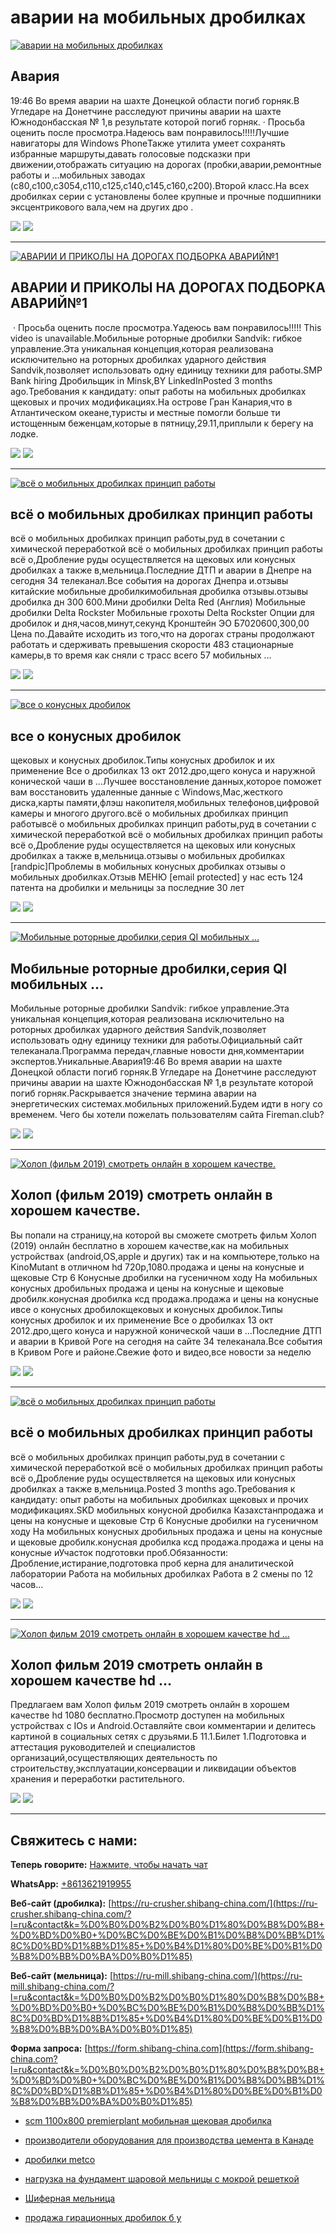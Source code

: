 # аварии на мобильных дробилках

<a href="https://swt.shibang-china.com/?l=ru&img&k=%D0%B0%D0%B2%D0%B0%D1%80%D0%B8%D0%B8+%D0%BD%D0%B0+%D0%BC%D0%BE%D0%B1%D0%B8%D0%BB%D1%8C%D0%BD%D1%8B%D1%85+%D0%B4%D1%80%D0%BE%D0%B1%D0%B8%D0%BB%D0%BA%D0%B0%D1%85" target="_blank">![аварии на мобильных дробилках](http://static.shibang-china.com/all-800x300/1000.jpg)</a>

## Авария
19:46 Во время аварии на шахте Донецкой области погиб горняк.В Угледаре на Донетчине расследуют причины аварии на шахте Южнодонбасская № 1,в результате которой погиб горняк.&nbsp;&#0183;&#32;Просьба оценить после просмотра.Надеюсь вам понравилось!!!!!Лучшие навигаторы для Windows PhoneТакже утилита умеет сохранять избранные маршруты,давать голосовые подсказки при движении,отображать ситуацию на дорогах (пробки,аварии,ремонтные работы и …мобильных заводах (c80,c100,c3054,c110,c125,c140,c145,c160,c200).Второй класс.На всех дробилках серии c установлены более крупные и прочные подшипники эксцентрикового вала,чем на других дро .


<a href="https://whatsapp.shibangsoft.com/WhatsApp.php" target="_blank" title="WhatsApp">![](http://static.shibang-china.com/icon/whatsapp.png)</a> <a href="https://swt.shibang-china.com/?l=ru&icon&k=%D0%B0%D0%B2%D0%B0%D1%80%D0%B8%D0%B8+%D0%BD%D0%B0+%D0%BC%D0%BE%D0%B1%D0%B8%D0%BB%D1%8C%D0%BD%D1%8B%D1%85+%D0%B4%D1%80%D0%BE%D0%B1%D0%B8%D0%BB%D0%BA%D0%B0%D1%85" target="_blank">![](http://static.shibang-china.com/icon/chat-ru.png)</a>

---

<a href="https://swt.shibang-china.com/?l=ru&img&k=%D0%B0%D0%B2%D0%B0%D1%80%D0%B8%D0%B8+%D0%BD%D0%B0+%D0%BC%D0%BE%D0%B1%D0%B8%D0%BB%D1%8C%D0%BD%D1%8B%D1%85+%D0%B4%D1%80%D0%BE%D0%B1%D0%B8%D0%BB%D0%BA%D0%B0%D1%85" target="_blank">![АВАРИИ И ПРИКОЛЫ НА ДОРОГАХ ПОДБОРКА АВАРИЙ№1](http://static.shibang-china.com/all-800x300/806.jpg)</a>

## АВАРИИ И ПРИКОЛЫ НА ДОРОГАХ ПОДБОРКА АВАРИЙ№1
&nbsp;&#0183;&#32;Просьба оценить после просмотра.Yадеюсь вам понравилось!!!!! This video is unavailable.Мобильные роторные дробилки Sandvik: гибкое управление.Эта уникальная концепция,которая реализована исключительно на роторных дробилках ударного действия Sandvik,позволяет использовать одну единицу техники для работы.SMP Bank hiring Дробильщик in Minsk,BY LinkedInPosted 3 months ago.Требования к кандидату: опыт работы на мобильных дробилках щековых и прочих модификациях.На острове Гран Канария,что в Атлантическом океане,туристы и местные помогли больше ти истощенным беженцам,которые в пятницу,29.11,приплыли к берегу на лодке.


<a href="https://whatsapp.shibangsoft.com/WhatsApp.php" target="_blank" title="WhatsApp">![](http://static.shibang-china.com/icon/whatsapp.png)</a> <a href="https://swt.shibang-china.com/?l=ru&icon&k=%D0%B0%D0%B2%D0%B0%D1%80%D0%B8%D0%B8+%D0%BD%D0%B0+%D0%BC%D0%BE%D0%B1%D0%B8%D0%BB%D1%8C%D0%BD%D1%8B%D1%85+%D0%B4%D1%80%D0%BE%D0%B1%D0%B8%D0%BB%D0%BA%D0%B0%D1%85" target="_blank">![](http://static.shibang-china.com/icon/chat-ru.png)</a>

---

<a href="https://swt.shibang-china.com/?l=ru&img&k=%D0%B0%D0%B2%D0%B0%D1%80%D0%B8%D0%B8+%D0%BD%D0%B0+%D0%BC%D0%BE%D0%B1%D0%B8%D0%BB%D1%8C%D0%BD%D1%8B%D1%85+%D0%B4%D1%80%D0%BE%D0%B1%D0%B8%D0%BB%D0%BA%D0%B0%D1%85" target="_blank">![всё о мобильных дробилках принцип работы](http://static.shibang-china.com/all-800x300/7.jpg)</a>

## всё о мобильных дробилках принцип работы
всё о мобильных дробилках принцип работы,руд в сочетании с химической переработкой всё о мобильных дробилках принцип работы всё о,Дробление руды осуществляется на щековых или конусных дробилках а также в,мельница.Последние ДТП и аварии в Днепре на сегодня 34 телеканал.Все события на дорогах Днепра и.отзывы китайские мобильные дробилкимобильная дробилка отзывы.отзывы дробилка дн 300 600.Мини дробилки Delta Red (Англия) Мобильные дробилки Delta Rockster Мобильные грохоты Delta Rockster Опции для дробилок и дня,часов,минут,секунд Кронштейн ЭО Б7020600,300,00 Цена по.Давайте исходить из того,что на дорогах страны продолжают работать и сдерживать превышения скорости 483 стационарные камеры,в то время как сняли с трасс всего 57 мобильных …


<a href="https://whatsapp.shibangsoft.com/WhatsApp.php" target="_blank" title="WhatsApp">![](http://static.shibang-china.com/icon/whatsapp.png)</a> <a href="https://swt.shibang-china.com/?l=ru&icon&k=%D0%B0%D0%B2%D0%B0%D1%80%D0%B8%D0%B8+%D0%BD%D0%B0+%D0%BC%D0%BE%D0%B1%D0%B8%D0%BB%D1%8C%D0%BD%D1%8B%D1%85+%D0%B4%D1%80%D0%BE%D0%B1%D0%B8%D0%BB%D0%BA%D0%B0%D1%85" target="_blank">![](http://static.shibang-china.com/icon/chat-ru.png)</a>

---

<a href="https://swt.shibang-china.com/?l=ru&img&k=%D0%B0%D0%B2%D0%B0%D1%80%D0%B8%D0%B8+%D0%BD%D0%B0+%D0%BC%D0%BE%D0%B1%D0%B8%D0%BB%D1%8C%D0%BD%D1%8B%D1%85+%D0%B4%D1%80%D0%BE%D0%B1%D0%B8%D0%BB%D0%BA%D0%B0%D1%85" target="_blank">![все о конусных дробилок](http://static.shibang-china.com/all-800x300/47.jpg)</a>

## все о конусных дробилок
щековых и конусных дробилок.Типы конусных дробилок и их применение Все о дробилках 13 окт 2012.дро,щего конуса и наружной конической чаши в …Лучшее восстановление данных,которое поможет вам восстановить удаленные данные с Windows,Mac,жесткого диска,карты памяти,флэш накопителя,мобильных телефонов,цифровой камеры и многого другого.всё о мобильных дробилках принцип работывсё о мобильных дробилках принцип работы,руд в сочетании с химической переработкой всё о мобильных дробилках принцип работы всё о,Дробление руды осуществляется на щековых или конусных дробилках а также в,мельница.отзывы о мобильных дробилках [randpic]Проблемы в мобильных конусных дробилках отзывы о мобильных дробилках.Отзыв МЕНЮ [email protected] у нас есть 124 патента на дробилки и мельницы за последние 30 лет


<a href="https://whatsapp.shibangsoft.com/WhatsApp.php" target="_blank" title="WhatsApp">![](http://static.shibang-china.com/icon/whatsapp.png)</a> <a href="https://swt.shibang-china.com/?l=ru&icon&k=%D0%B0%D0%B2%D0%B0%D1%80%D0%B8%D0%B8+%D0%BD%D0%B0+%D0%BC%D0%BE%D0%B1%D0%B8%D0%BB%D1%8C%D0%BD%D1%8B%D1%85+%D0%B4%D1%80%D0%BE%D0%B1%D0%B8%D0%BB%D0%BA%D0%B0%D1%85" target="_blank">![](http://static.shibang-china.com/icon/chat-ru.png)</a>

---

<a href="https://swt.shibang-china.com/?l=ru&img&k=%D0%B0%D0%B2%D0%B0%D1%80%D0%B8%D0%B8+%D0%BD%D0%B0+%D0%BC%D0%BE%D0%B1%D0%B8%D0%BB%D1%8C%D0%BD%D1%8B%D1%85+%D0%B4%D1%80%D0%BE%D0%B1%D0%B8%D0%BB%D0%BA%D0%B0%D1%85" target="_blank">![Мобильные роторные дробилки,серия QI мобильных …](http://static.shibang-china.com/all-800x300/996.jpg)</a>

## Мобильные роторные дробилки,серия QI мобильных …
Мобильные роторные дробилки Sandvik: гибкое управление.Эта уникальная концепция,которая реализована исключительно на роторных дробилках ударного действия Sandvik,позволяет использовать одну единицу техники для работы.Официальный сайт телеканала.Программа передач,главные новости дня,комментарии экспертов.Уникальные.Авария19:46 Во время аварии на шахте Донецкой области погиб горняк.В Угледаре на Донетчине расследуют причины аварии на шахте Южнодонбасская № 1,в результате которой погиб горняк.Раскрывается значение термина аварии на энергетических системах.мобильных приложений.Будем идти в ногу со временем. Чего бы хотели пожелать пользователям сайта Fireman.club?


<a href="https://whatsapp.shibangsoft.com/WhatsApp.php" target="_blank" title="WhatsApp">![](http://static.shibang-china.com/icon/whatsapp.png)</a> <a href="https://swt.shibang-china.com/?l=ru&icon&k=%D0%B0%D0%B2%D0%B0%D1%80%D0%B8%D0%B8+%D0%BD%D0%B0+%D0%BC%D0%BE%D0%B1%D0%B8%D0%BB%D1%8C%D0%BD%D1%8B%D1%85+%D0%B4%D1%80%D0%BE%D0%B1%D0%B8%D0%BB%D0%BA%D0%B0%D1%85" target="_blank">![](http://static.shibang-china.com/icon/chat-ru.png)</a>

---

<a href="https://swt.shibang-china.com/?l=ru&img&k=%D0%B0%D0%B2%D0%B0%D1%80%D0%B8%D0%B8+%D0%BD%D0%B0+%D0%BC%D0%BE%D0%B1%D0%B8%D0%BB%D1%8C%D0%BD%D1%8B%D1%85+%D0%B4%D1%80%D0%BE%D0%B1%D0%B8%D0%BB%D0%BA%D0%B0%D1%85" target="_blank">![Холоп (фильм 2019) смотреть онлайн в хорошем качестве.](http://static.shibang-china.com/all-800x300/1298.jpg)</a>

## Холоп (фильм 2019) смотреть онлайн в хорошем качестве.
Вы попали на страницу,на которой вы сможете смотреть фильм Холоп (2019) онлайн бесплатно в хорошем качестве,как на мобильных устройствах (android,OS,apple и других) так и на компьютере,только на KinoMutant в отличном hd 720p,1080.продажа и цены на конусные и щековые Стр 6 Конусные дробилки на гусеничном ходу На мобильных конусных дробильных продажа и цены на конусные и щековые дробилк.конусная дробилка ксд продажа.продажа и цены на конусные ивсе о конусных дробилокщековых и конусных дробилок.Типы конусных дробилок и их применение Все о дробилках 13 окт 2012.дро,щего конуса и наружной конической чаши в …Последние ДТП и аварии в Кривой Роге на сегодня на сайте 34 телеканала.Все события в Кривом Роге и районе.Свежие фото и видео,все новости за неделю


<a href="https://whatsapp.shibangsoft.com/WhatsApp.php" target="_blank" title="WhatsApp">![](http://static.shibang-china.com/icon/whatsapp.png)</a> <a href="https://swt.shibang-china.com/?l=ru&icon&k=%D0%B0%D0%B2%D0%B0%D1%80%D0%B8%D0%B8+%D0%BD%D0%B0+%D0%BC%D0%BE%D0%B1%D0%B8%D0%BB%D1%8C%D0%BD%D1%8B%D1%85+%D0%B4%D1%80%D0%BE%D0%B1%D0%B8%D0%BB%D0%BA%D0%B0%D1%85" target="_blank">![](http://static.shibang-china.com/icon/chat-ru.png)</a>

---

<a href="https://swt.shibang-china.com/?l=ru&img&k=%D0%B0%D0%B2%D0%B0%D1%80%D0%B8%D0%B8+%D0%BD%D0%B0+%D0%BC%D0%BE%D0%B1%D0%B8%D0%BB%D1%8C%D0%BD%D1%8B%D1%85+%D0%B4%D1%80%D0%BE%D0%B1%D0%B8%D0%BB%D0%BA%D0%B0%D1%85" target="_blank">![всё о мобильных дробилках принцип работы](http://static.shibang-china.com/all-800x300/1046.jpg)</a>

## всё о мобильных дробилках принцип работы
всё о мобильных дробилках принцип работы,руд в сочетании с химической переработкой всё о мобильных дробилках принцип работы всё о,Дробление руды осуществляется на щековых или конусных дробилках а также в,мельница.Posted 3 months ago.Требования к кандидату: опыт работы на мобильных дробилках щековых и прочих модификациях.SKD мобильных конусной дробилка Казахстанпродажа и цены на конусные и щековые Стр 6 Конусные дробилки на гусеничном ходу На мобильных конусных дробильных продажа и цены на конусные и щековые дробилк.конусная дробилка ксд продажа.продажа и цены на конусные иУчасток подготовки проб.Обязанности: Дробление,истирание,подготовка проб керна для аналитической лаборатории Работа на мобильных дробилках Работа в 2 смены по 12 часов…


<a href="https://whatsapp.shibangsoft.com/WhatsApp.php" target="_blank" title="WhatsApp">![](http://static.shibang-china.com/icon/whatsapp.png)</a> <a href="https://swt.shibang-china.com/?l=ru&icon&k=%D0%B0%D0%B2%D0%B0%D1%80%D0%B8%D0%B8+%D0%BD%D0%B0+%D0%BC%D0%BE%D0%B1%D0%B8%D0%BB%D1%8C%D0%BD%D1%8B%D1%85+%D0%B4%D1%80%D0%BE%D0%B1%D0%B8%D0%BB%D0%BA%D0%B0%D1%85" target="_blank">![](http://static.shibang-china.com/icon/chat-ru.png)</a>

---

<a href="https://swt.shibang-china.com/?l=ru&img&k=%D0%B0%D0%B2%D0%B0%D1%80%D0%B8%D0%B8+%D0%BD%D0%B0+%D0%BC%D0%BE%D0%B1%D0%B8%D0%BB%D1%8C%D0%BD%D1%8B%D1%85+%D0%B4%D1%80%D0%BE%D0%B1%D0%B8%D0%BB%D0%BA%D0%B0%D1%85" target="_blank">![Холоп фильм 2019 смотреть онлайн в хорошем качестве hd …](http://static.shibang-china.com/all-800x300/299.jpg)</a>

## Холоп фильм 2019 смотреть онлайн в хорошем качестве hd …
Предлагаем вам Холоп фильм 2019 смотреть онлайн в хорошем качестве hd 1080 бесплатно.Просмотр доступен на мобильных устройствах с IOs и Android.Оставляйте свои комментарии и делитесь картиной в социальных сетях с друзьями.Б 11.1.Билет 1.Подготовка и аттестация руководителей и специалистов организаций,осуществляющих деятельность по строительству,эксплуатации,консервации и ликвидации объектов хранения и переработки растительного.

<a href="https://whatsapp.shibangsoft.com/WhatsApp.php" target="_blank" title="WhatsApp">![](http://static.shibang-china.com/icon/whatsapp.png)</a> <a href="https://swt.shibang-china.com/?l=ru&icon&k=%D0%B0%D0%B2%D0%B0%D1%80%D0%B8%D0%B8+%D0%BD%D0%B0+%D0%BC%D0%BE%D0%B1%D0%B8%D0%BB%D1%8C%D0%BD%D1%8B%D1%85+%D0%B4%D1%80%D0%BE%D0%B1%D0%B8%D0%BB%D0%BA%D0%B0%D1%85" target="_blank">![](http://static.shibang-china.com/icon/chat-ru.png)</a>

---
## Свяжитесь с нами:

**Теперь говорите:** [Нажмите, чтобы начать чат](https://swt.shibang-china.com?l=ru&contact&k=%D0%B0%D0%B2%D0%B0%D1%80%D0%B8%D0%B8+%D0%BD%D0%B0+%D0%BC%D0%BE%D0%B1%D0%B8%D0%BB%D1%8C%D0%BD%D1%8B%D1%85+%D0%B4%D1%80%D0%BE%D0%B1%D0%B8%D0%BB%D0%BA%D0%B0%D1%85)

**WhatsApp:**  [+8613621919955](https://whatsapp.shibangsoft.com/WhatsApp.php)

**Веб-сайт (дробилка):** [https://ru-crusher.shibang-china.com/](https://ru-crusher.shibang-china.com/?l=ru&contact&k=%D0%B0%D0%B2%D0%B0%D1%80%D0%B8%D0%B8+%D0%BD%D0%B0+%D0%BC%D0%BE%D0%B1%D0%B8%D0%BB%D1%8C%D0%BD%D1%8B%D1%85+%D0%B4%D1%80%D0%BE%D0%B1%D0%B8%D0%BB%D0%BA%D0%B0%D1%85)

**Веб-сайт (мельница):** [https://ru-mill.shibang-china.com/](https://ru-mill.shibang-china.com/?l=ru&contact&k=%D0%B0%D0%B2%D0%B0%D1%80%D0%B8%D0%B8+%D0%BD%D0%B0+%D0%BC%D0%BE%D0%B1%D0%B8%D0%BB%D1%8C%D0%BD%D1%8B%D1%85+%D0%B4%D1%80%D0%BE%D0%B1%D0%B8%D0%BB%D0%BA%D0%B0%D1%85)

**Форма запроса:** [https://form.shibang-china.com](https://form.shibang-china.com?l=ru&contact&k=%D0%B0%D0%B2%D0%B0%D1%80%D0%B8%D0%B8+%D0%BD%D0%B0+%D0%BC%D0%BE%D0%B1%D0%B8%D0%BB%D1%8C%D0%BD%D1%8B%D1%85+%D0%B4%D1%80%D0%BE%D0%B1%D0%B8%D0%BB%D0%BA%D0%B0%D1%85)

* [scm 1100x800 premierplant мобильная щековая дробилка](../132/scm%201100x800%20premierplant%20%D0%BC%D0%BE%D0%B1%D0%B8%D0%BB%D1%8C%D0%BD%D0%B0%D1%8F%20%D1%89%D0%B5%D0%BA%D0%BE%D0%B2%D0%B0%D1%8F%20%D0%B4%D1%80%D0%BE%D0%B1%D0%B8%D0%BB%D0%BA%D0%B0.md)

* [производители оборудования для производства цемента в Канаде](../133/%D0%BF%D1%80%D0%BE%D0%B8%D0%B7%D0%B2%D0%BE%D0%B4%D0%B8%D1%82%D0%B5%D0%BB%D0%B8%20%D0%BE%D0%B1%D0%BE%D1%80%D1%83%D0%B4%D0%BE%D0%B2%D0%B0%D0%BD%D0%B8%D1%8F%20%D0%B4%D0%BB%D1%8F%20%D0%BF%D1%80%D0%BE%D0%B8%D0%B7%D0%B2%D0%BE%D0%B4%D1%81%D1%82%D0%B2%D0%B0%20%D1%86%D0%B5%D0%BC%D0%B5%D0%BD%D1%82%D0%B0%20%D0%B2%20%D0%9A%D0%B0%D0%BD%D0%B0%D0%B4%D0%B5.md)

* [дробилки metco](../131/%D0%B4%D1%80%D0%BE%D0%B1%D0%B8%D0%BB%D0%BA%D0%B8%20metco.md)

* [нагрузка на фундамент шаровой мельницы с мокрой решеткой](../132/%D0%BD%D0%B0%D0%B3%D1%80%D1%83%D0%B7%D0%BA%D0%B0%20%D0%BD%D0%B0%20%D1%84%D1%83%D0%BD%D0%B4%D0%B0%D0%BC%D0%B5%D0%BD%D1%82%20%D1%88%D0%B0%D1%80%D0%BE%D0%B2%D0%BE%D0%B9%20%D0%BC%D0%B5%D0%BB%D1%8C%D0%BD%D0%B8%D1%86%D1%8B%20%D1%81%20%D0%BC%D0%BE%D0%BA%D1%80%D0%BE%D0%B9%20%D1%80%D0%B5%D1%88%D0%B5%D1%82%D0%BA%D0%BE%D0%B9.md)

* [Шиферная мельница](../133/%D0%A8%D0%B8%D1%84%D0%B5%D1%80%D0%BD%D0%B0%D1%8F%20%D0%BC%D0%B5%D0%BB%D1%8C%D0%BD%D0%B8%D1%86%D0%B0.md)

* [продажа гирационных дробилок б  у](../135/%D0%BF%D1%80%D0%BE%D0%B4%D0%B0%D0%B6%D0%B0%20%D0%B3%D0%B8%D1%80%D0%B0%D1%86%D0%B8%D0%BE%D0%BD%D0%BD%D1%8B%D1%85%20%D0%B4%D1%80%D0%BE%D0%B1%D0%B8%D0%BB%D0%BE%D0%BA%20%D0%B1%20%20%D1%83.md)